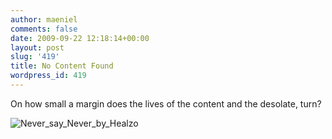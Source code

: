 ```yaml
---
author: maeniel
comments: false
date: 2009-09-22 12:18:14+00:00
layout: post
slug: '419'
title: No Content Found
wordpress_id: 419
---
```


On how small a margin does the lives of the content and the desolate, turn?

![Never_say_Never_by_Healzo](http://maeniel.files.wordpress.com/2009/09/never_say_never_by_healzo.png)

